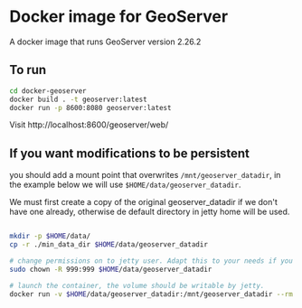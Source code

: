 # Docker image for GeoServer

A docker image that runs GeoServer version 2.26.2

## To run

```bash
cd docker-geoserver
docker build . -t geoserver:latest
docker run -p 8600:8080 geoserver:latest
```

Visit http://localhost:8600/geoserver/web/

## If you want modifications to be persistent

you should add a mount point that overwrites `/mnt/geoserver_datadir`, in the example below
we will use `$HOME/data/geoserver_datadir`.

We must first create a copy of the original geoserver_datadir if we don't have one already,
otherwise de default directory in jetty home will be used.

```bash

mkdir -p $HOME/data/
cp -r ./min_data_dir $HOME/data/geoserver_datadir

# change permissions on to jetty user. Adapt this to your needs if you are not using the default 999:999 user
sudo chown -R 999:999 $HOME/data/geoserver_datadir

# launch the container, the volume should be writable by jetty.
docker run -v $HOME/data/geoserver_datadir:/mnt/geoserver_datadir --rm -d -p 8600:8080 --name geoserver geoserver:latest

```
